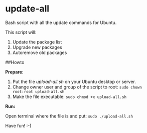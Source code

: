 # update-all
Bash script with all the update commands for Ubuntu.

This script will:

1. Update the package list
2. Upgrade new packages
3. Autoremove old packages

##Howto

__Prepare:__

1. Put the file _upload-all.sh_ on your Ubuntu desktop or server.
2. Change owner user and group of the script to root: ```sudo chown root:root upload-all.sh```
3. Make the file executable: ```sudo chmod +x upload-all.sh```

__Run:__

Open terminal where the file is and put: ```sudo ./upload-all.sh```
 
Have fun! :-)
